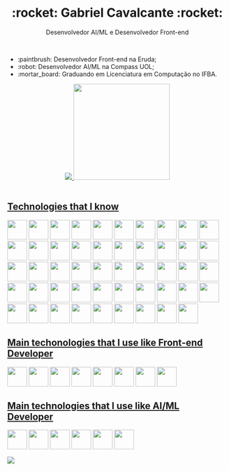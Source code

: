 <h1 align="center">:rocket: Gabriel Cavalcante :rocket:</h1>
<p align="center">Desenvolvedor AI/ML e Desenvolvedor Front-end</p>
<br>

<ul>
	<li>:paintbrush: Desenvolvedor Front-end na Eruda;</li>
	<li>:robot: Desenvolvedor AI/ML na Compass UOL;</li>
	<li>:mortar_board: Graduando em Licenciatura em Computação no IFBA.</li>
</ul>

<div align="center">
  <a href="https://github.com/zolppy">
  <img height="" src="https://github-readme-stats.vercel.app/api?username=zolppy&theme=neon&show_icons=true&show=reviews&include_all_commits=true&count_private=true" />
  <img height="220em" src="https://github-readme-stats.vercel.app/api/top-langs/?username=zolppy&layout=compact&langs_count=99&theme=neon"/>
</div>

<br>

<h2>Technologies that I know</h2>
<div style="display: inline-block">
  <img width="45px" src="https://cdn.jsdelivr.net/gh/devicons/devicon@latest/icons/html5/html5-original.svg" />
  <img width="45px" src="https://cdn.jsdelivr.net/gh/devicons/devicon@latest/icons/sass/sass-original.svg" />
  <img width="45px" src="https://cdn.jsdelivr.net/gh/devicons/devicon@latest/icons/css3/css3-original.svg" />
  <img width="45px" src="https://cdn.jsdelivr.net/gh/devicons/devicon@latest/icons/javascript/javascript-original.svg" />
  <img width="45px" src="https://cdn.jsdelivr.net/gh/devicons/devicon@latest/icons/typescript/typescript-original.svg" />
  <img width="45px" src="https://cdn.jsdelivr.net/gh/devicons/devicon@latest/icons/tailwindcss/tailwindcss-original.svg" />
  <img width="45px" src="https://cdn.jsdelivr.net/gh/devicons/devicon@latest/icons/react/react-original.svg" />
  <img width="45px" src="https://cdn.jsdelivr.net/gh/devicons/devicon@latest/icons/java/java-original.svg" />
  <img width="45px" src="https://cdn.jsdelivr.net/gh/devicons/devicon@latest/icons/c/c-original.svg" />
  <img width="45px" src="https://cdn.jsdelivr.net/gh/devicons/devicon@latest/icons/npm/npm-original-wordmark.svg" />
  <img width="45px" src="https://cdn.jsdelivr.net/gh/devicons/devicon@latest/icons/vscode/vscode-original.svg" />
  <img width="45px" src="https://cdn.jsdelivr.net/gh/devicons/devicon@latest/icons/bash/bash-original.svg" />
  <img width="45px" src="https://cdn.jsdelivr.net/gh/devicons/devicon@latest/icons/debian/debian-original.svg" />
  <img width="45px" src="https://cdn.jsdelivr.net/gh/devicons/devicon@latest/icons/eslint/eslint-original.svg" />
  <img width="45px" src="https://cdn.jsdelivr.net/gh/devicons/devicon@latest/icons/git/git-original.svg" />
  <img width="45px" src="https://cdn.jsdelivr.net/gh/devicons/devicon@latest/icons/github/github-original.svg" />
  <img width="45px" src="https://cdn.jsdelivr.net/gh/devicons/devicon@latest/icons/json/json-original.svg" />
  <img width="45px" src="https://cdn.jsdelivr.net/gh/devicons/devicon@latest/icons/linux/linux-original.svg" />
  <img width="45px" src="https://cdn.jsdelivr.net/gh/devicons/devicon@latest/icons/nextjs/nextjs-original.svg" />
  <img width="45px" src="https://cdn.jsdelivr.net/gh/devicons/devicon@latest/icons/nodejs/nodejs-original-wordmark.svg" />
  <img width="45px" src="https://cdn.jsdelivr.net/gh/devicons/devicon@latest/icons/postman/postman-original.svg" />
  <img width="45px" src="https://cdn.jsdelivr.net/gh/devicons/devicon@latest/icons/express/express-original-wordmark.svg" />
  <img width="45px" src="https://cdn.jsdelivr.net/gh/devicons/devicon@latest/icons/postgresql/postgresql-original-wordmark.svg" />
  <img width="45px" src="https://cdn.jsdelivr.net/gh/devicons/devicon@latest/icons/babel/babel-original.svg" />
  <img width="45px" src="https://cdn.jsdelivr.net/gh/devicons/devicon@latest/icons/chrome/chrome-original.svg" />
  <img width="45px" src="https://cdn.jsdelivr.net/gh/devicons/devicon@latest/icons/devicon/devicon-original.svg" />
  <img width="45px" src="https://cdn.jsdelivr.net/gh/devicons/devicon@latest/icons/docker/docker-original.svg" />
  <img width="45px" src="https://cdn.jsdelivr.net/gh/devicons/devicon@latest/icons/firefox/firefox-original.svg" />
  <img width="45px" src="https://cdn.jsdelivr.net/gh/devicons/devicon@latest/icons/linkedin/linkedin-original.svg" />
  <img width="45px" src="https://cdn.jsdelivr.net/gh/devicons/devicon@latest/icons/markdown/markdown-original.svg" />
  <img width="45px" src="https://cdn.jsdelivr.net/gh/devicons/devicon@latest/icons/nano/nano-original.svg" />
  <img width="45px" src="https://cdn.jsdelivr.net/gh/devicons/devicon@latest/icons/nodemon/nodemon-original.svg" />
  <img width="45px" src="https://cdn.jsdelivr.net/gh/devicons/devicon@latest/icons/postcss/postcss-original-wordmark.svg" />
  <img width="45px" src="https://cdn.jsdelivr.net/gh/devicons/devicon@latest/icons/python/python-original-wordmark.svg" />
  <img width="45px" src="https://cdn.jsdelivr.net/gh/devicons/devicon@latest/icons/reactrouter/reactrouter-original-wordmark.svg" />
  <img width="45px" src="https://cdn.jsdelivr.net/gh/devicons/devicon@latest/icons/sequelize/sequelize-original-wordmark.svg" />
  <img width="45px" src="https://cdn.jsdelivr.net/gh/devicons/devicon@latest/icons/terraform/terraform-original-wordmark.svg" />
  <img width="45px" src="https://cdn.jsdelivr.net/gh/devicons/devicon@latest/icons/ubuntu/ubuntu-original-wordmark.svg" />
  <img width="45px" src="https://cdn.jsdelivr.net/gh/devicons/devicon@latest/icons/v8/v8-original.svg" />
  <img width="45px" src="https://cdn.jsdelivr.net/gh/devicons/devicon@latest/icons/vite/vite-original-wordmark.svg" />
  <img width="45px" src="https://cdn.jsdelivr.net/gh/devicons/devicon@latest/icons/yaml/yaml-original.svg" />
  <img width="45px" src="https://cdn.jsdelivr.net/gh/devicons/devicon@latest/icons/axios/axios-plain.svg" />
  <img width="45px" src="https://cdn.jsdelivr.net/gh/devicons/devicon@latest/icons/fastapi/fastapi-original.svg" />
  <img width="45px" src="https://cdn.jsdelivr.net/gh/devicons/devicon@latest/icons/google/google-original.svg" />
  <img width="45px" src="https://cdn.jsdelivr.net/gh/devicons/devicon@latest/icons/ohmyzsh/ohmyzsh-original.svg" />
  <img width="45px" src="https://cdn.jsdelivr.net/gh/devicons/devicon@latest/icons/trello/trello-original.svg" />
  <img width="45px" src="https://cdn.jsdelivr.net/gh/devicons/devicon@latest/icons/vercel/vercel-original.svg" />
  <img width="45px" src="https://cdn.jsdelivr.net/gh/devicons/devicon@latest/icons/vite/vite-original.svg" />
  <img width="45px" src="https://cdn.jsdelivr.net/gh/devicons/devicon@latest/icons/yarn/yarn-original.svg" />
</div>

<h2>Main techonologies that I use like Front-end Developer</h2>
<div style="display: inline-block">
	<img width="45px" src="https://cdn.jsdelivr.net/gh/devicons/devicon@latest/icons/axios/axios-plain.svg" />
    <img width="45px" src="https://cdn.jsdelivr.net/gh/devicons/devicon@latest/icons/chrome/chrome-original.svg" />
    <img width="45px" src="https://cdn.jsdelivr.net/gh/devicons/devicon@latest/icons/nextjs/nextjs-original.svg" />
    <img width="45px" src="https://cdn.jsdelivr.net/gh/devicons/devicon@latest/icons/tailwindcss/tailwindcss-original.svg" />
    <img width="45px" src="https://cdn.jsdelivr.net/gh/devicons/devicon@latest/icons/typescript/typescript-original.svg" />
    <img width="45px" src="https://cdn.jsdelivr.net/gh/devicons/devicon@latest/icons/yarn/yarn-original.svg" />
	<img width="45px" src="https://cdn.jsdelivr.net/gh/devicons/devicon@latest/icons/yaml/yaml-original.svg" />
	<img width="45px" src="https://cdn.jsdelivr.net/gh/devicons/devicon@latest/icons/docker/docker-original.svg" />
</div>

<h2>Main technologies that I use like AI/ML Developer</h2>
<div style="display: inline-block">
    <img width="45px" src="https://cdn.jsdelivr.net/gh/devicons/devicon@latest/icons/python/python-original.svg" />
    <img width="45px" src="https://cdn.jsdelivr.net/gh/devicons/devicon@latest/icons/docker/docker-original.svg" />
	<img width="45px" src="https://cdn.jsdelivr.net/gh/devicons/devicon@latest/icons/amazonwebservices/amazonwebservices-original-wordmark.svg" />
    <img width="45px" src="https://cdn.jsdelivr.net/gh/devicons/devicon@latest/icons/pytest/pytest-original.svg" />
    <img width="45px" src="https://cdn.jsdelivr.net/gh/devicons/devicon@latest/icons/trello/trello-original.svg" />
    <img width="45px" src="https://cdn.jsdelivr.net/gh/devicons/devicon@latest/icons/yaml/yaml-original.svg" />
</div>

<br>

[![](https://visitcount.itsvg.in/api?id=zolppy&icon=5&color=12)](https://visitcount.itsvg.in)
